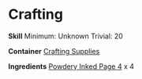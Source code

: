 <!-- TITLE: Powdery Inked Page 5 -->
<!-- SUBTITLE:  -->
# Crafting
**Skill**
Minimum: Unknown
Trivial: 20

**Container**
[Crafting Supplies](crafting-supplies)

**Ingredients**
[Powdery Inked Page 4](powdery-inked-page-1) x 4